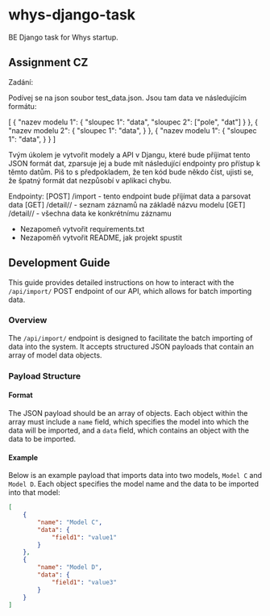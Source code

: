# whys-django-task

BE Django task for Whys startup.


## Assignment CZ

Zadání: 

Podívej se na json soubor test_data.json. Jsou tam data ve následujícím formátu:

[
  {
    "nazev modelu 1": {
      "sloupec 1": "data",
      "sloupec 2": ["pole", "dat"]
    }
  },
  {
    "nazev modelu 2": {
      "sloupec 1": "data",
    }
  },
  {
    "nazev modelu 1": {
      "sloupec 1": "data",
    }
  }
]


Tvým úkolem je vytvořit modely a API v Djangu, které bude příjimat tento JSON formát dat, zparsuje jej a bude mít následující endpointy pro přístup k těmto datům.
Piš to s předpokladem, že ten kód bude někdo číst, ujisti se, že špatný formát dat nezpůsobí v aplikaci chybu.

Endpointy:
[POST] /import - tento endpoint bude příjímat data a parsovat data
[GET] /detail/<nazev modelu>/ - seznam záznamů na základě názvu modelu
[GET] /detail/<nazev modelu>/<id> - všechna data ke konkrétnímu záznamu

* Nezapomeň vytvořit requirements.txt
* Nezapoměň vytvořit README, jak projekt spustit



## Development Guide

This guide provides detailed instructions on how to interact with the `/api/import/` POST endpoint of our API, which allows for batch importing data.

### Overview

The `/api/import/` endpoint is designed to facilitate the batch importing of data into the system. It accepts structured JSON payloads that contain an array of model data objects.

### Payload Structure

#### Format

The JSON payload should be an array of objects. Each object within the array must include a `name` field, which specifies the model into which the data will be imported, and a `data` field, which contains an object with the data to be imported.

#### Example

Below is an example payload that imports data into two models, `Model C` and `Model D`. Each object specifies the model name and the data to be imported into that model:

```json
[
    {
        "name": "Model C",
        "data": {
            "field1": "value1"
        }
    },
    {
        "name": "Model D",
        "data": {
            "field1": "value3"
        }
    }
]

